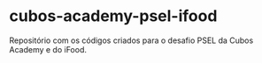# cubos-academy-psel-ifood

Repositório com os códigos criados para o desafio PSEL da Cubos Academy e do iFood.

